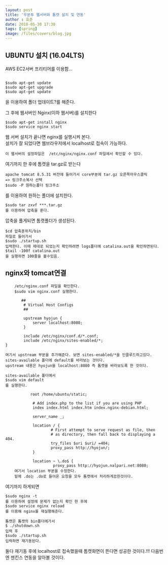 ```yaml
---
layout: post
title: '우분투 웹서버와 톰캣 설치 및 연동'
author : 효준
date: 2018-05-30 17:30
tags: [spring]
image: /files/covers/blog.jpg
---
```


## UBUNTU 설치 (16.04LTS)

AWS EC2서버 프리티어를 이용함...

```

$sudo apt-get update
$sudo apt-get upgrade
$sudo apt-get update

```

을 이용하여 폴더 업데이트?를 해준다.

그 후에 웹서버인 Nginx(이하 웹서버)를 설치한다

```
$sudo apt-get install nginx
$sudo service nginx start
```

웹 서버 설치가 끝나면 nginx를 실행시켜 본다.<br>
설치가 잘 되었다면 웹브라우저에서 localhost로 접속이 가능하다.

```
이 웹서버의 설정파일은  /etc/nginx/nginx.conf 파일에서 확인할 수 있다.
```

여기까지 한 후에 톰캣을 tar.gz로 받는다

```
apache tomcat 8.5.31 버전에 들어가서 core부분에 tar.gz 오른쪽마우스클릭
=> 링크주소복사 선택
$sudo -P 원하는폴더 링크주소
```

를 이용하여 원하는 폴더에 설치한다.

```
$sudo tar zxvf ***.tar.gz
를 이용하여 압축을 푼다.
```

압축을 풀게되면 톰캣폴더가 생성된다.

```
$cd 압축푼위치/bin
파일로 들어가서
$sudo ./startup.sh
입력한다. 이때 제대로 되었는지 확인하려면 logs폴더에 catalina.out을 확인하면된다.
$tail -100f catalina.out
을 실행하면 100줄을 볼수있음.
```



## nginx와 tomcat연결

```
    /etc/nginx.conf 파일을 확인한다.
    $sudo vim nginx.conf 실행한다.
```

```
       ##
        # Virtual Host Configs
        ##

        upstream hyojun {
            server localhost:8080;
        }

        include /etc/nginx/conf.d/*.conf;
        include /etc/nginx/sites-enabled/*;
}

여기서 upstream 부분을 추가해준다. 보면 sites-enabled/*을 인클루드하고있다.
sites-available 폴더에 default를 바라보는 것이다.
upstream 내용은 hyojun을 localhost:8080 즉 톰캣을 바라보도록 한 것이다.
```

```
sites-available 폴더에서
$sudo vim default
를 실행한다.
```

```
           root /home/ubuntu/static;

            # Add index.php to the list if you are using PHP
            index index.html index.htm index.nginx-debian.html;

            server_name _;

            location / {
                    # First attempt to serve request as file, then
                    # as directory, then fall back to displaying a 404.
                    try_files $uri $uri/ =404;
                    proxy_pass http://hyojun/;
            }

            location ~ \.do$ {
                     proxy_pass http://hyojun.nalpari.net:8080;
    여기서 location 부분을 수정한다.
    밑에 .do는 .do로 들어온 요청을 모두 톰캣에서 처리하게끔한것이다.

```

여기까지 하게되면

```
$sudo nginx -t
를 이용하여 설정에 문제가 없는지 확인 한 후에
$sudo service nginx reload
를 이용해 nginx를 재실행해준다.

톰캣은 톰캣의 bin폴더에가서
$ ./shutdown.sh
입력 후
$sudo ./startup.sh
입력하면 재기동된다.
```

둘다 재기동 후에 localhost로 접속했을때 톰캣화면이 뜬다면 성공한 것이다.!!!
다음번엔 젠킨스 연동을 알아볼 것이다.

